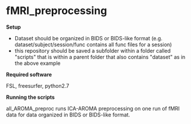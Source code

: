 # fMRI_preprocessing

**Setup**

- Dataset should be organized in BIDS or BIDS-like format (e.g. dataset/subject/session/func contains all func files for a session)
- this repository should be saved a subfolder within a folder called "scripts" that is within a parent folder that also contains "dataset" as in the above example

**Required software**

FSL, freesurfer, python2.7

**Running the scripts**

all_AROMA_preproc runs ICA-AROMA preprocessing on one run of fMRI data for data organized in BIDS or BIDS-like format.



